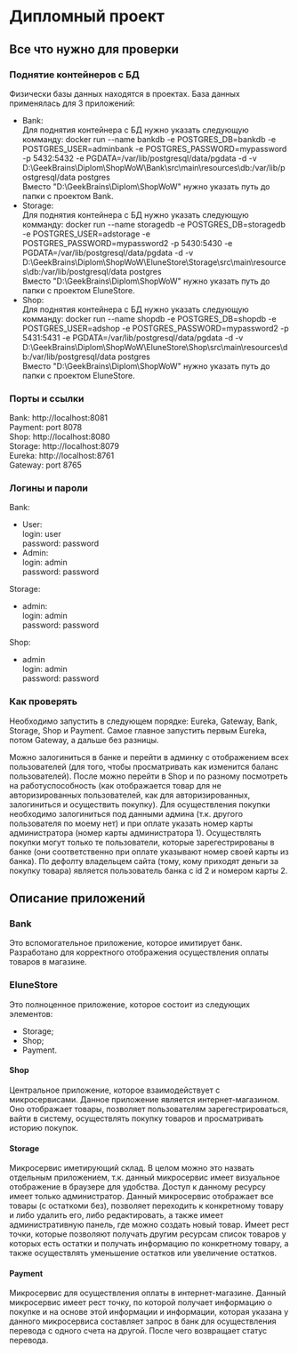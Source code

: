 # Дипломный проект

## Все что нужно для проверки

### Поднятие контейнеров с БД

Физически базы данных находятся в проектах. База данных применялась для 3 приложений:
- Bank:<br>
    Для поднятия контейнера с БД нужно указать следующую комманду:
    docker run --name bankdb -e POSTGRES_DB=bankdb -e POSTGRES_USER=adminbank 
    -e POSTGRES_PASSWORD=mypassword -p 5432:5432 -e PGDATA=/var/lib/postgresql/data/pgdata 
    -d -v D:\GeekBrains\Diplom\ShopWoW\Bank\src\main\resources\db:/var/lib/postgresql/data postgres<br>
    Вместо "D:\GeekBrains\Diplom\ShopWoW\" нужно указать путь до папки с проектом Bank.
- Storage:<br>
    Для поднятия контейнера с БД нужно указать следующую комманду: docker run --name storagedb 
    -e POSTGRES_DB=storagedb -e POSTGRES_USER=adstorage -e POSTGRES_PASSWORD=mypassword2 -p 5430:5430 
    -e PGDATA=/var/lib/postgresql/data/pgdata -d -v D:\GeekBrains\Diplom\ShopWoW\EluneStore\Storage\src\main\resources\db:/var/lib/postgresql/data postgres<br>
    Вместо "D:\GeekBrains\Diplom\ShopWoW\" нужно указать путь до папки с проектом EluneStore.
- Shop:<br>
    Для поднятия контейнера с БД нужно указать следующую комманду: docker run --name shopdb 
    -e POSTGRES_DB=shopdb -e POSTGRES_USER=adshop -e POSTGRES_PASSWORD=mypassword2 -p 5431:5431 
    -e PGDATA=/var/lib/postgresql/data/pgdata -d -v D:\GeekBrains\Diplom\ShopWoW\EluneStore\Shop\src\main\resources\db:/var/lib/postgresql/data postgres<br>
    Вместо "D:\GeekBrains\Diplom\ShopWoW\" нужно указать путь до папки с проектом EluneStore.

### Порты и ссылки
Bank: http://localhost:8081<br>
Payment: port 8078<br>
Shop: http://localhost:8080<br>
Storage: http://localhost:8079<br>
Eureka: http://localhost:8761<br>
Gateway: port 8765<br>

### Логины и пароли

Bank:
- User:<br>
    login: user<br>
    password: password
- Admin:<br>
    login: admin<br>
    password: password

Storage:
- admin:<br>
    login: admin<br>
    password: password

Shop:
- admin<br>
    login: admin<br>
    password: password

### Как проверять

Необходимо запустить в следующем порядке: Eureka, Gateway, Bank, Storage, Shop и Payment. 
Самое главное запустить первым Eureka, потом Gateway, а дальше без разницы.<br>

Можно залогиниться в банке и перейти в админку с отображением всех пользователей 
(для того, чтобы просматривать как изменится баланс пользователей). После можно перейти в 
Shop и по разному посмотреть на работуспособность (как отображается товар для не авторизированных пользователей,
как для авторизированных, залогиниться и осуществить покупку). Для осуществления покупки необходимо 
залогиниться под данными админа (т.к. другого пользователя по моему нет) и при оплате указать номер карты 
администратора (номер карты администратора 1). Осуществлять покупки могут только те пользователи, 
которые зарегестрированы в банке (они соответственно при оплате указывают номер своей карты из банка). 
По дефолту владельцем сайта (тому, кому приходят деньги за покупку товара) является пользователь банка 
с id 2 и номером карты 2.

## Описание приложений

### Bank

Это вспомогательное приложение, которое имитирует банк. Разработано для корректного отображения 
осуществления оплаты товаров в магазине.

### EluneStore

Это полноценное приложение, которое состоит из следующих элементов:
- Storage;
- Shop;
- Payment.

#### Shop

Центральное приложение, которое взаимодействует с микросервисами. Данное приложение является интернет-магазином. 
Оно отображает товары, позволяет пользователям зарегестрироваться, вайти в систему, осуществлять покупку товаров и 
просматривать историю покупок.

#### Storage

Микросервис иметирующий склад. В целом можно это назвать отдельным приложением, т.к. данный микросервис 
имеет визуальное отображение в браузере для удобства. Доступ к данному ресурсу имеет только администратор. 
Данный микросервис отображает все товары (с остаткоми без), позволяет переходить к конкретному товару и 
либо удалить его, либо редактировать, а также имеет административную панель, где можно создать новый товар. 
Имеет рест точки, которые позволяют получать другим ресурсам список товаров у которых есть остатки и 
получать информацию по конкретному товару, а также осуществлять уменьшение остатков или увеличение остатков.

#### Payment

Микросервис для осуществления оплаты в интернет-магазине. Данный микросервис имеет рест точку, по которой 
получает информацию о покупке и на основе этой информации и информации, которая указана у данного микросервиса 
составляет запрос в банк для осуществления перевода с одного счета на другой. После чего возвращает статус перевода.
